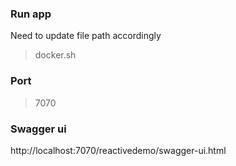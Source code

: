 
### Run app
Need to update file path accordingly
> docker.sh

### Port
> 7070

### Swagger ui
http://localhost:7070/reactivedemo/swagger-ui.html